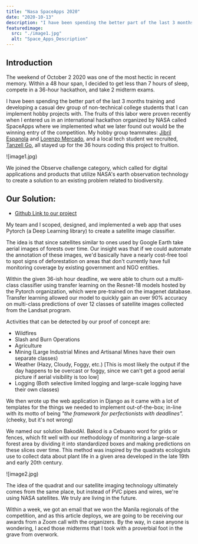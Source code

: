 ```yaml
---
title: "Nasa SpaceApps 2020"
date: "2020-10-13"
description: "I have been spending the better part of the last 3 months training and developing a casual dev group of non-technical college students that I can implement hobby projects with. The fruits of this labor were proven recently when I entered us in an international hackathon organized by NASA called SpaceApps where we implemented what we later found out would be the winning entry of the competition."
featuredimage:
  src: "./image1.jpg"
  alt: "Space_Apps_Description"
---
```

## Introduction

The weekend of October 2 2020 was one of the most hectic in recent memory. Within a 48 hour span, I decided to get less than 7 hours of sleep, compete in a 36-hour hackathon, and take 2 midterm exams. 

I have been spending the better part of the last 3 months training and developing a casual dev group of non-technical college students that I can implement hobby projects with. The fruits of this labor were proven recently when I entered us in an international hackathon organized by NASA called SpaceApps where we implemented what we later found out would be the winning entry of the competition. My hobby group teammates: [Jibril Espanola](https://l.facebook.com/l.php?u=https%3A%2F%2Fwww.linkedin.com%2Fin%2Fjibril-espa%C3%B1ola-9588541b9%3Ffbclid%3DIwAR3e19-6VZNfJLZn0uUhdR3P8LLzjCzI_nruD8gm6GlKwKyYPYq-1tRCaxE&h=AT1M8QcfLQeyZwh0lXN7rKu5XxrYubVURtoxVenSSgRggc7ny9FlCpX0hTciYwV1lmycPzdyB4pgcHUthrKWraVdaapC-45i4Pxo6WnuIsOpsQ-ETlyNI0pwOC_THpDDdWuiwA) and [Lorenzo Mercado](https://www.linkedin.com/in/enzomercadoph/), and a local tech student we recruited, [Tanzell Go](https://www.linkedin.com/in/tanzell-go-5b46b3181/), all stayed up for the 36 hours coding this project to fruition.  

![image1.jpg)

We joined the Observe challenge category, which called for digital applications and products that utilize NASA's earth observation technology to create a solution to an existing problem related to biodiversity. 

## Our Solution:

- [Github Link to our project](https://github.com/alswang18/BakodAI)

My team and I scoped, designed, and implemented a web app that uses Pytorch (a Deep Learning library) to create a satellite image classifier. 

The idea is that since satellites similar to ones used by Google Earth take aerial images of forests over time. Our insight was that if we could automate the annotation of these images, we'd basically have a nearly cost-free tool to spot signs of deforestation on areas that don't currently have full monitoring coverage by existing government and NGO entities. 

Within the given 36-ish hour deadline, we were able to churn out a multi-class classifier using transfer learning on the Resnet-18 models hosted by the Pytorch organization, which were pre-trained on the imagenet database. Transfer learning allowed our model to quickly gain an over 90% accuracy on multi-class predictions of over 12 classes of satellite images collected from the Landsat program.

Activities that can be detected by our proof of concept are:

- Wildfires
- Slash and Burn Operations
- Agriculture
- Mining (Large Industrial Mines and Artisanal Mines have their own separate classes)
- Weather (Hazy, Cloudy, Foggy, etc.) [This is most likely the output if the day happens to be overcast or foggy, since we can't get a good aerial picture if aerial visibility is too low]
- Logging (Both selective limited logging and large-scale logging have their own classes)

We then wrote up the web application in Django as it came with a lot of templates for the things we needed to implement out-of-the-box; in-line with its motto of being *"the framework for perfectionists with deadlines".* (cheeky, but it's not wrong)

We named our solution BakodAI. Bakod is a Cebuano word for grids or fences, which fit well with our methodology of monitoring a large-scale forest area by dividing it into standardized boxes and making predictions on these slices over time. This method was inspired by the quadrats ecologists use to collect data about plant life in a given area developed in the late 19th and early 20th century. 

![image2.jpg)

The idea of the quadrat and our satellite imaging technology ultimately comes from the same place, but instead of PVC pipes and wires, we're using NASA satellites. We truly are living in the future.

Within a week, we got an email that we won the Manila regionals of the competition, and as this article deploys, we are going to be receiving our awards from a Zoom call with the organizers. By the way, in case anyone is wondering, I aced those midterms that I took with a proverbial foot in the grave from overwork.